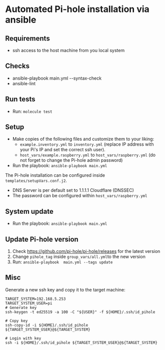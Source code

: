# Automated Pi-hole installation via ansible

## Requirements

* ssh access to the host machine from you local system

## Checks

* ansible-playbook main.yml --syntax-check
* ansible-lint

## Run tests

* Run: `molecule test`

## Setup

* Make copies of the following files and customize them to your liking:
  * `example.inventory.yml` to `inventory.yml` (replace IP address with your Pi's IP and set the correct ssh user).
  * `host_vars/example.raspberry.yml` to `host_vars/raspberry.yml` (do not forget to change the Pi-hole admin password)
* Run the playbook: `ansible-playbook main.yml`

The Pi-hole installation can be configured inside `templates/setupVars.conf.j2`.
* DNS Server is per default set to 1.1.1.1 Cloudflare (DNSSEC)
* The password can be configured within `host_vars/raspberry.yml`

## System update

* Run the playbook: `ansible-playbook main.yml`

## Update Pi-hole version

1. Check https://github.com/pi-hole/pi-hole/releases for the latest version
2. Change `pihole_tag` inside `group_vars/all.yml`to the new version
3. Run: `ansible-playbook  main.yml --tags update`

## Misc

Generate a new ssh key and copy it to the target machine:
```shell
TARGET_SYSTEM=192.168.5.253
TARGET_SYSTEM_USER=pi
# Generate key
ssh-keygen -t ed25519 -a 100 -C "${USER}" -f ${HOME}/.ssh/id_pihole

# Copy key
ssh-copy-id -i ${HOME}/.ssh/id_pihole ${TARGET_SYSTEM_USER}@${TARGET_SYSTEM}

# Login with key
ssh -i ${HOME}/.ssh/id_pihole ${TARGET_SYSTEM_USER}@${TARGET_SYSTEM}
```
